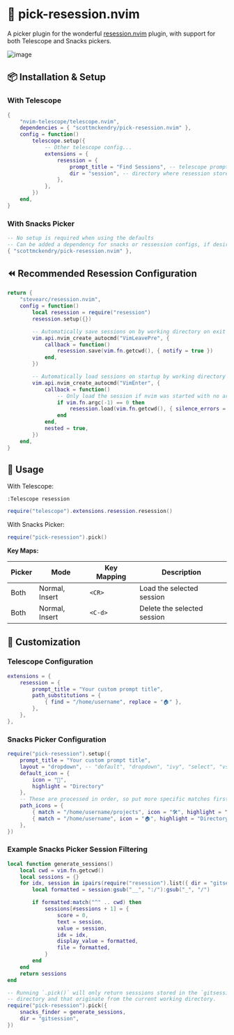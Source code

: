 # 🔭 pick-resession.nvim

A picker plugin for the wonderful [resession.nvim](https://github.com/stevearc/resession.nvim) plugin, with support for both Telescope and Snacks pickers.

![image](https://github.com/scottmckendry/pick-resession.nvim/assets/39483124/93fb9c3d-1345-4f74-a37d-b8e520116362)

## 📦 Installation & Setup

### With Telescope

```lua
{
    "nvim-telescope/telescope.nvim",
    dependencies = { "scottmckendry/pick-resession.nvim" },
    config = function()
        telescope.setup({
            -- Other telescope config...
            extensions = {
                resession = {
                    prompt_title = "Find Sessions", -- telescope prompt title
                    dir = "session", -- directory where resession stores sessions
                },
            },
        })
    end,
}
```

### With Snacks Picker

```lua
-- No setup is required when using the defaults
-- Can be added a dependency for snacks or ressession configs, if desired
{ "scottmckendry/pick-resession.nvim" },
```

## ⏪ Recommended Resession Configuration

```lua
return {
    "stevearc/resession.nvim",
    config = function()
        local resession = require("resession")
        resession.setup({})

        -- Automatically save sessions on by working directory on exit
        vim.api.nvim_create_autocmd("VimLeavePre", {
            callback = function()
                resession.save(vim.fn.getcwd(), { notify = true })
            end,
        })

        -- Automatically load sessions on startup by working directory
        vim.api.nvim_create_autocmd("VimEnter", {
            callback = function()
                -- Only load the session if nvim was started with no args
                if vim.fn.argc(-1) == 0 then
                    resession.load(vim.fn.getcwd(), { silence_errors = true })
                end
            end,
            nested = true,
        })
    end,
}
```

## 🚀 Usage

With Telescope:

```vim
:Telescope resession
```

```lua
require("telescope").extensions.resession.resession()
```

With Snacks Picker:

```lua
require("pick-resession").pick()
```


**Key Maps:**

| Picker | Mode           | Key Mapping | Description                 |
| ------ | -------------- | ----------- | --------------------------- |
| Both   | Normal, Insert | `<CR>`      | Load the selected session   |
| Both   | Normal, Insert | `<C-d>`     | Delete the selected session |

## 🎨 Customization

### Telescope Configuration

```lua
extensions = {
    resession = {
        prompt_title = "Your custom prompt title",
        path_substitutions = {
            { find = "/home/username", replace = "🏠" },
        },
    },
},
```

### Snacks Picker Configuration

```lua
require("pick-resession").setup({
    prompt_title = "Your custom prompt title",
    layout = "dropdown", -- "default", "dropdown", "ivy", "select", "vscode"
    default_icon = {
        icon = "📁",
        highlight = "Directory"
    },
    -- These are processed in order, so put more specific matches first
    path_icons = {
        { match = "/home/username/projects", icon = "🛠️", highlight = "Special" },
        { match = "/home/username", icon = "🏠", highlight = "Directory" },
    },
})
```

### Example Snacks Picker Session Filtering

```lua
local function generate_sessions()
    local cwd = vim.fn.getcwd()
    local sessions = {}
    for idx, session in ipairs(require("resession").list({ dir = "gitsession" })) do
        local formatted = session:gsub("__", ":/"):gsub("_", "/")

        if formatted:match("^" .. cwd) then
            sessions[#sessions + 1] = {
                score = 0,
                text = session,
                value = session,
                idx = idx,
                display_value = formatted,
                file = formatted,
            }
        end
    end
    return sessions
end

-- Running `.pick()` will only return sesssions stored in the `gitsession`
-- directory and that originate from the current working directory.
require("pick-resession").pick({
    snacks_finder = generate_sessions,
    dir = "gitsession",
})

```
